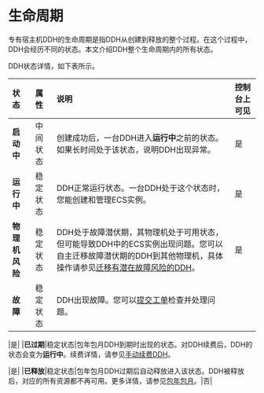 # 生命周期

专有宿主机DDH的生命周期是指DDH从创建到释放的整个过程。在这个过程中，DDH会经历不同的状态。本文介绍DDH整个生命周期内的所有状态。

DDH状态详情，如下表所示。

|状态|属性|说明|控制台上可见|
|:-|:-|:-|:-----|
|**启动中**|中间状态|创建成功后，一台DDH进入**运行中**之前的状态。如果长时间处于该状态，说明DDH出现异常。|是|
|**运行中**|稳定状态|DDH正常运行状态。一台DDH处于这个状态时，您能创建和管理ECS实例。|是|
|**物理机风险**|稳定状态|DDH处于故障潜伏期，其物理机处于可用状态，但可能导致DDH中的ECS实例出现问题。您可以自主迁移故障潜伏期的DDH到其他物理机，具体操作请参见[迁移有潜在故障风险的DDH](/intl.zh-CN/用户指南/DDH运维/迁移有潜在故障风险的DDH.md)。|是|
|**故障**|稳定状态|DDH出现故障。您可以[提交工单](https://workorder-intl.console.aliyun.com/#/ticket/createIndex)检查并处理问题。

|是|
|**已过期**|稳定状态|包年包月DDH到期时出现的状态。对DDH续费后，DDH的状态会变为**运行中**。续费详情，请参见[手动续费DDH](/intl.zh-CN/用户指南/续费DDH/手动续费DDH.md)。

|是|
|**已释放**|稳定状态|包年包月DDH过期后自动释放进入该状态。DDH被释放后，对应的所有资源都不再可用。更多详情，请参见[包年包月](/intl.zh-CN/产品定价/包年包月.md)。|否|

